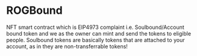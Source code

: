 # ROGBound
NFT smart contract which is EIP4973 complaint i.e. Soulbound/Account bound token and we as the owner can mint and send the tokens to eligible people. Soulbound tokens are basically tokens that are attached to your account, as in they are non-transferrable tokens!
